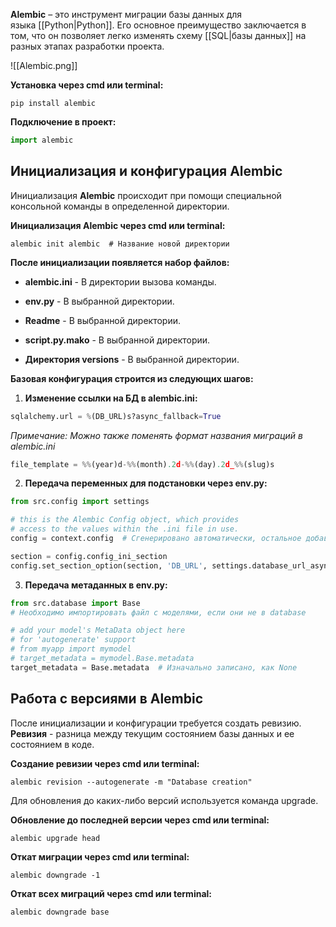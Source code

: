 **Alembic** – это инструмент миграции базы данных для языка [[Python|Python]]. Его основное преимущество заключается в том, что он позволяет легко изменять схему [[SQL|базы данных]] на разных этапах разработки проекта.

![[Alembic.png]]

**Установка через cmd или terminal:**

```Shell
pip install alembic
```

**Подключение в проект:**

```Python
import alembic
```

## Инициализация и конфигурация Alembic

Инициализация **Alembic** происходит при помощи специальной консольной команды в определенной директории.

**Инициализация Alembic через cmd или terminal:**

```Shell
alembic init alembic  # Название новой директории
```

**После инициализации появляется набор файлов:**

- **alembic.ini** - В директории вызова команды.

- **env.py** - В выбранной директории.

- **Readme** - В выбранной директории.

- **script.py.mako** - В выбранной директории.

- **Директория versions** - В выбранной директории.

**Базовая конфигурация строится из следующих шагов:**

1. **Изменение ссылки на БД в alembic.ini:** 

```Python
sqlalchemy.url = %(DB_URL)s?async_fallback=True
```

*Примечание: Можно также поменять формат названия миграций в alembic.ini*

```Python
file_template = %%(year)d-%%(month).2d-%%(day).2d_%%(slug)s
```

2. **Передача переменных для подстановки через env.py:**

```Python
from src.config import settings

# this is the Alembic Config object, which provides  
# access to the values within the .ini file in use.  
config = context.config  # Сгенерировано автоматически, остальное добавлено

section = config.config_ini_section  
config.set_section_option(section, 'DB_URL', settings.database_url_asyncpg)
```

3. **Передача метаданных в env.py:**

```Python
from src.database import Base
# Необходимо импортировать файл с моделями, если они не в database

# add your model's MetaData object here  
# for 'autogenerate' support  
# from myapp import mymodel  
# target_metadata = mymodel.Base.metadata  
target_metadata = Base.metadata  # Изначально записано, как None
```

## Работа с версиями в Alembic

После инициализации и конфигурации требуется создать ревизию. **Ревизия** - разница между текущим состоянием базы данных и ее состоянием в коде.

**Создание ревизии через cmd или terminal:**

```Shell
alembic revision --autogenerate -m "Database creation"
```


Для обновления до каких-либо версий используется команда upgrade.

**Обновление до последней версии через cmd или terminal:**

```Shell
alembic upgrade head
```

**Откат миграции через cmd или terminal:**

```Shell
alembic downgrade -1
```

**Откат всех миграций через cmd или terminal:**

```Shell
alembic downgrade base
```

